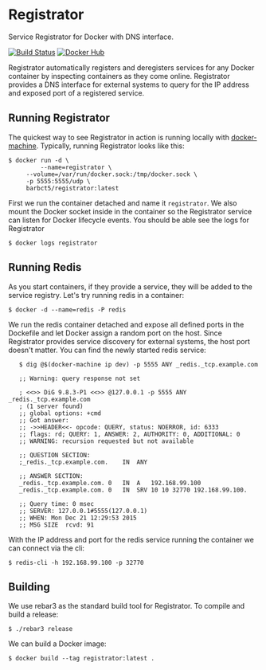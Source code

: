 # Registrator

Service Registrator for Docker with DNS interface.

[![Build Status](https://travis-ci.org/barbct5/registrator.svg)](https://travis-ci.org/barbct5/registrator)
[![Docker Hub](https://img.shields.io/badge/docker-ready-blue.svg)](https://registry.hub.docker.com/u/barbct5/registrator/)

Registrator automatically registers and deregisters services for any Docker
container by inspecting containers as they come online. Registrator provides a
DNS interface for external systems to query for the IP address and exposed port
of a registered service.

## Running Registrator

The quickest way to see Registrator in action is running locally with
[docker-machine](https://docs.docker.com/machine/). Typically, running
Registrator looks like this:

    $ docker run -d \
      	     --name=registrator \
	     --volume=/var/run/docker.sock:/tmp/docker.sock \
	     -p 5555:5555/udp \
	     barbct5/registrator:latest

First we run the container detached and name it `registrator`. We also mount
the Docker socket inside in the container so the Registrator service can listen
for Docker lifecycle events. You should be able see the logs for Registrator

    $ docker logs registrator


## Running Redis

As you start containers, if they provide a service, they will be added to the
service registry. Let's try running redis in a container:

    $ docker -d --name=redis -P redis

We run the redis container detached and expose all defined ports in the Dockefile
and let Docker assign a random port on the host. Since Registrator provides
service discovery for external systems, the host port doesn't matter. You can
find the newly started redis service:

```
   $ dig @$(docker-machine ip dev) -p 5555 ANY _redis._tcp.example.com

   ;; Warning: query response not set

   ; <<>> DiG 9.8.3-P1 <<>> @127.0.0.1 -p 5555 ANY _redis._tcp.example.com
   ; (1 server found)
   ;; global options: +cmd
   ;; Got answer:
   ;; ->>HEADER<<- opcode: QUERY, status: NOERROR, id: 6333
   ;; flags: rd; QUERY: 1, ANSWER: 2, AUTHORITY: 0, ADDITIONAL: 0
   ;; WARNING: recursion requested but not available

   ;; QUESTION SECTION:
   ;_redis._tcp.example.com.	IN	ANY

   ;; ANSWER SECTION:
   _redis._tcp.example.com. 0	IN	A	192.168.99.100
   _redis._tcp.example.com. 0	IN	SRV	10 10 32770 192.168.99.100.

   ;; Query time: 0 msec
   ;; SERVER: 127.0.0.1#5555(127.0.0.1)
   ;; WHEN: Mon Dec 21 12:29:53 2015
   ;; MSG SIZE  rcvd: 91
```

With the IP address and port for the redis service running the container we can
connect via the cli:

    $ redis-cli -h 192.168.99.100 -p 32770

## Building

We use rebar3 as the standard build tool for Registrator. To compile and build
a release:

    $ ./rebar3 release

We can build a Docker image:

    $ docker build --tag registrator:latest .
